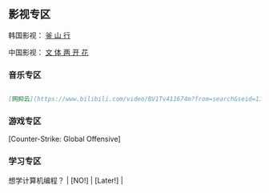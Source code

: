 ## 影视专区

韩国影视： [釜 山 行 ](https://movie.douban.com/subject/25986180/)

中国影视： [文 体 两 开 花](https://www.bilibili.com/video/av48629477)

### 音乐专区

```markdown

[网抑云](https://www.bilibili.com/video/BV1Tv411674m?from=search&seid=11143348995021780224)

```

### 游戏专区

 [Counter-Strike: Global Offensive] 

### 学习专区

想学计算机编程？ | [NO!] | [Later!] |

